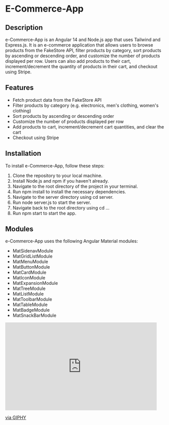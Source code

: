 # E-Commerce-App
## Description
e-Commerce-App is an Angular 14 and Node.js app that uses Tailwind and Express.js. It is an e-commerce application that allows users to browse products from the FakeStore API, filter products by category, sort products by ascending or descending order, and customize the number of products displayed per row. Users can also add products to their cart, increment/decrement the quantity of products in their cart, and checkout using Stripe.

## Features
<ul>
<li>Fetch product data from the FakeStore API</li>
<li>Filter products by category (e.g. electronics, men's clothing, women's clothing)</li>
<li>Sort products by ascending or descending order</li>
<li>Customize the number of products displayed per row</li>
<li>Add products to cart, increment/decrement cart quantities, and clear the cart</li>
<li>Checkout using Stripe</li>
</ul>

## Installation
To install e-Commerce-App, follow these steps:

<ol>
<li>Clone the repository to your local machine.</li>
<li>Install Node.js and npm if you haven't already.</li>
<li>Navigate to the root directory of the project in your terminal.</li>
<li>Run npm install to install the necessary dependencies.</li>
<li>Navigate to the server directory using cd server.</li>
<li>Run node server.js to start the server.</li>
<li>Navigate back to the root directory using cd ...</li>
<li>Run npm start to start the app.</li>
</ol>

## Modules
e-Commerce-App uses the following Angular Material modules:

<ul>
<li>MatSidenavModule</li>
<li>MatGridListModule</li>
<li>MatMenuModule</li>
<li>MatButtonModule</li>
<li>MatCardModule</li>
<li>MatIconModule</li>
<li>MatExpansionModule</li>
<li>MatTreeModule</li>
<li>MatListModule</li>
<li>MatToolbarModule</li>
<li>MatTableModule</li>
<li>MatBadgeModule</li>
<li>MatSnackBarModule</li>
</ul>

<iframe src="https://giphy.com/embed/4CAKLR09oQ8oBTug4p" width="480" height="278" frameBorder="0" class="giphy-embed" allowFullScreen></iframe><p><a href="https://giphy.com/gifs/4CAKLR09oQ8oBTug4p">via GIPHY</a></p>
